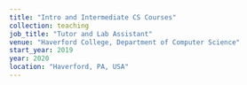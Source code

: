 ```yaml
---
title: "Intro and Intermediate CS Courses"
collection: teaching
job_title: "Tutor and Lab Assistant"
venue: "Haverford College, Department of Computer Science"
start_year: 2019
year: 2020
location: "Haverford, PA, USA"
---
```


